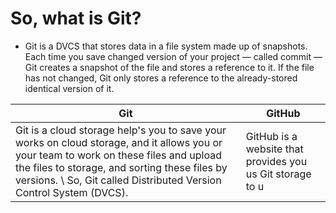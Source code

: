 # So, what is Git?
  * Git is a DVCS that stores data in a file system made up of snapshots. Each time you save changed version of your project — called commit — Git creates a snapshot of the file and stores a reference to it. If the file has not changed, Git only stores a reference to the already-stored identical version of it.

Git | GitHub
--- | ------
Git is a cloud storage help's you to save your works on cloud storage, and it allows you or your team to work on these files and upload the files to storage, and sorting these files by versions. \ So, Git called Distributed Version Control System (DVCS). | GitHub is a website that provides you us Git storage to u

